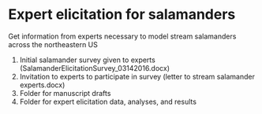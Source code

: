 # Expert elicitation for salamanders

Get information from experts necessary to model stream salamanders across the northeastern US

1. Initial salamander survey given to experts (SalamanderElicitationSurvey_03142016.docx)
2. Invitation to experts to participate in survey (letter to stream salamander experts.docx)
3. Folder for manuscript drafts
4. Folder for expert elicitation data, analyses, and results
